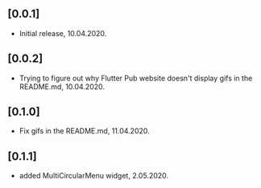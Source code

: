## [0.0.1]
- Initial release, 10.04.2020.

## [0.0.2]
- Trying to figure out why Flutter Pub website doesn't display gifs in the README.md, 10.04.2020.

## [0.1.0]
- Fix gifs in the README.md, 11.04.2020.

## [0.1.1]
- added MultiCircularMenu widget, 2.05.2020.
